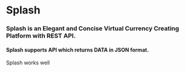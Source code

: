 # Splash

### Splash is an Elegant and Concise Virtual Currency Creating Platform with REST API.
#### Splash supports API which returns DATA in JSON format.
Splash works well
